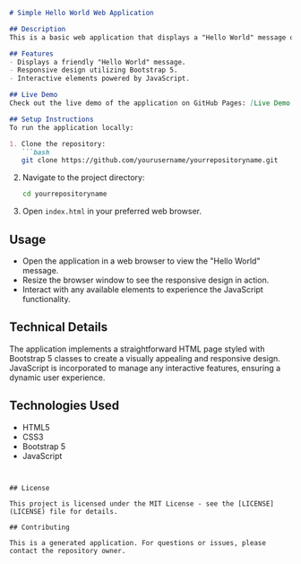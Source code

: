 ```markdown
# Simple Hello World Web Application

## Description
This is a basic web application that displays a "Hello World" message on a webpage. It is designed to demonstrate the use of Bootstrap 5 for creating a responsive layout and interactive JavaScript to enhance user experience.

## Features
- Displays a friendly "Hello World" message.
- Responsive design utilizing Bootstrap 5.
- Interactive elements powered by JavaScript.

## Live Demo
Check out the live demo of the application on GitHub Pages: [Live Demo URL](https://yourusername.github.io/yourrepositoryname/)

## Setup Instructions
To run the application locally:

1. Clone the repository:
   ```bash
   git clone https://github.com/yourusername/yourrepositoryname.git
   ```
2. Navigate to the project directory:
   ```bash
   cd yourrepositoryname
   ```
3. Open `index.html` in your preferred web browser.

## Usage
- Open the application in a web browser to view the "Hello World" message.
- Resize the browser window to see the responsive design in action.
- Interact with any available elements to experience the JavaScript functionality.

## Technical Details
The application implements a straightforward HTML page styled with Bootstrap 5 classes to create a visually appealing and responsive design. JavaScript is incorporated to manage any interactive features, ensuring a dynamic user experience.

## Technologies Used
- HTML5
- CSS3
- Bootstrap 5
- JavaScript

```


## License

This project is licensed under the MIT License - see the [LICENSE](LICENSE) file for details.

## Contributing

This is a generated application. For questions or issues, please contact the repository owner.
